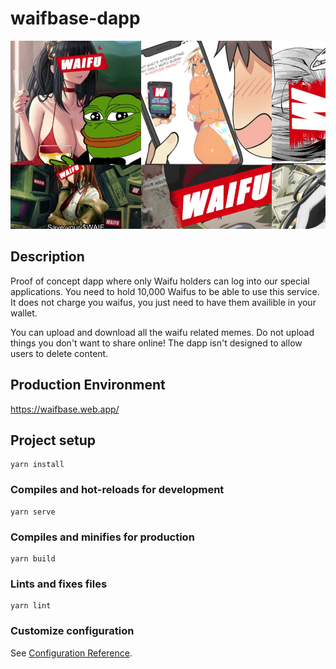 # waifbase-dapp

![Waifu Banner](banner.JPG)

## Description

Proof of concept dapp where only Waifu holders can log into our special applications. You need to hold 10,000 Waifus to be able to use this service. It does not charge you waifus, you just need to have them availible in your wallet.

You can upload and download all the waifu related memes. Do not upload things you don't want to share online! The dapp isn't designed to allow users to delete content.

## Production Environment

https://waifbase.web.app/

## Project setup
```
yarn install
```

### Compiles and hot-reloads for development
```
yarn serve
```

### Compiles and minifies for production
```
yarn build
```

### Lints and fixes files
```
yarn lint
```

### Customize configuration
See [Configuration Reference](https://cli.vuejs.org/config/).
